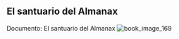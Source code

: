 ## El santuario del Almanax
Documento: El santuario del Almanax
![book_image_169](https://media.discordapp.net/attachments/1105643336989159555/1105647790928973824/169.jpg)
